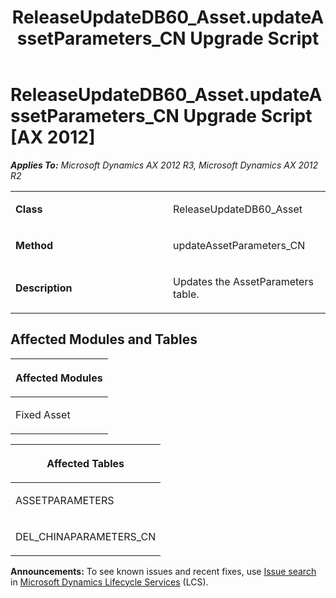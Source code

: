 ﻿---
title: ReleaseUpdateDB60_Asset.updateAssetParameters_CN Upgrade Script
TOCTitle: ReleaseUpdateDB60_Asset.updateAssetParameters_CN Upgrade Script
ms:assetid: e17123b8-5248-8b15-cc2c-4c701535982b
ms:mtpsurl: https://msdn.microsoft.com/en-us/library/JJ737296(v=AX.60)
ms:contentKeyID: 49711738
ms.date: 05/18/2015
mtps_version: v=AX.60
---

# ReleaseUpdateDB60\_Asset.updateAssetParameters\_CN Upgrade Script [AX 2012]


_**Applies To:** Microsoft Dynamics AX 2012 R3, Microsoft Dynamics AX 2012 R2_

<table>
<colgroup>
<col style="width: 50%" />
<col style="width: 50%" />
</colgroup>
<tbody>
<tr class="odd">
<td><p><strong>Class</strong></p></td>
<td><p>ReleaseUpdateDB60_Asset</p></td>
</tr>
<tr class="even">
<td><p><strong>Method</strong></p></td>
<td><p>updateAssetParameters_CN</p></td>
</tr>
<tr class="odd">
<td><p><strong>Description</strong></p></td>
<td><p>Updates the AssetParameters table.</p></td>
</tr>
</tbody>
</table>


## Affected Modules and Tables

<table>
<colgroup>
<col style="width: 100%" />
</colgroup>
<thead>
<tr class="header">
<th><p>Affected Modules</p></th>
</tr>
</thead>
<tbody>
<tr class="odd">
<td><p>Fixed Asset</p></td>
</tr>
</tbody>
</table>


<table>
<colgroup>
<col style="width: 100%" />
</colgroup>
<thead>
<tr class="header">
<th><p>Affected Tables</p></th>
</tr>
</thead>
<tbody>
<tr class="odd">
<td><p>ASSETPARAMETERS</p></td>
</tr>
<tr class="even">
<td><p>DEL_CHINAPARAMETERS_CN</p></td>
</tr>
</tbody>
</table>

  
**Announcements:** To see known issues and recent fixes, use [Issue search](http://go.microsoft.com/fwlink/?linkid=389258) in [Microsoft Dynamics Lifecycle Services](http://go.microsoft.com/fwlink/?linkid=306505) (LCS).

